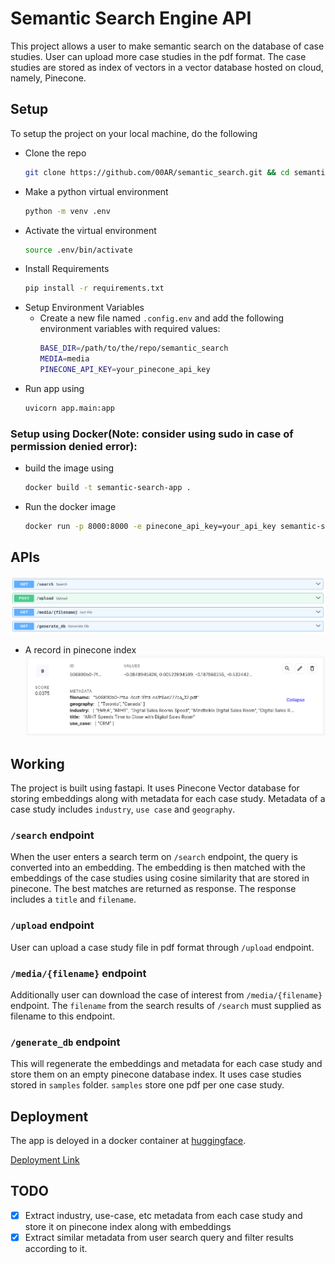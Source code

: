 # Semantic Search Engine API
This project allows a user to make semantic search on the database of case studies. 
User can upload more case studies in the pdf format. 
The case studies are stored as index of vectors in a vector database hosted on cloud,
namely, Pinecone.

## Setup
To setup the project on your local machine, do the following
- Clone the repo
    ```bash
    git clone https://github.com/00AR/semantic_search.git && cd semantic_search
    ```
- Make a python virtual environment
    ```bash
    python -m venv .env
    ```
- Activate the virtual environment
    ```bash
    source .env/bin/activate
    ```
- Install Requirements
    ```bash
    pip install -r requirements.txt
    ```
- Setup Environment Variables
    - Create a new file named `.config.env` and add the following environment variables with required values:
        ```bash
        BASE_DIR=/path/to/the/repo/semantic_search
        MEDIA=media
        PINECONE_API_KEY=your_pinecone_api_key
        ```
- Run app using
    ```bash
    uvicorn app.main:app
    ```
### Setup using Docker(**Note**: consider using sudo in case of permission denied error):
- build the image using 
    ```bash
    docker build -t semantic-search-app .
    ```
- Run the docker image
    ```bash
    docker run -p 8000:8000 -e pinecone_api_key=your_api_key semantic-search-app
    ```
## APIs
![apis](images/apis.png)
- A record in pinecone index
![record](images/pinecone_record.png)
## Working
The project is built using fastapi. It uses Pinecone Vector database for storing embeddings along with metadata for each case study. Metadata of a case study includes `industry`, `use case` and `geography`.
### `/search` endpoint
When the user enters a search term on `/search` endpoint, the query is converted into an embedding.
The embedding is then matched with the embeddings of the case studies using cosine similarity that are stored in pinecone.
The best matches are returned as response. The response includes a `title` and `filename`. 
### `/upload` endpoint
User can upload a case study file in pdf format through `/upload` endpoint.
### `/media/{filename}` endpoint
Additionally user can download the case of interest from `/media/{filename}` endpoint. The `filename` from the search results of `/search` must supplied as filename to this endpoint.
### `/generate_db` endpoint
This will regenerate the embeddings and metadata for each case study and store them on an empty pinecone database index. It uses case studies stored in `samples` folder. `samples` store one pdf per one case study.

## Deployment
The app is deloyed in a docker container at [huggingface](huggingface.co).

[Deployment Link](https://abdul-rafey-semantic-search.hf.space/docs)

## TODO
- [x] Extract industry, use-case, etc metadata from each case study and store it on pinecone index along with embeddings
- [x] Extract similar metadata from user search query and filter results according to it.